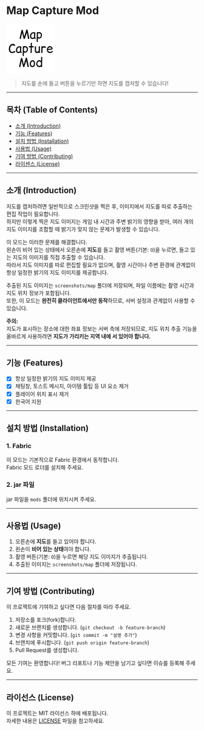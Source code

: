 # Map Capture Mod

![배너 이미지 또는 로고](src/main/resources/assets/map-capture-mod/icon.png)

> 지도를 손에 들고 버튼을 누르기만 하면 지도를 캡처할 수 있습니다!

---

## 목차 (Table of Contents)
- [소개 (Introduction)](#소개-introduction)
- [기능 (Features)](#기능-features)
- [설치 방법 (Installation)](#설치-방법-installation)
- [사용법 (Usage)](#사용법-usage)
- [기여 방법 (Contributing)](#기여-방법-contributing)
- [라이센스 (License)](#라이센스-license)

---

## 소개 (Introduction)

지도를 캡처하려면 일반적으로 스크린샷을 찍은 후, 이미지에서 지도를 따로 추출하는 편집 작업이 필요합니다.  
하지만 이렇게 찍은 지도 이미지는 게임 내 시간과 주변 밝기의 영향을 받아, 여러 개의 지도 이미지를 조합할 때 밝기가 맞지 않는 문제가 발생할 수 있습니다.

이 모드는 이러한 문제를 해결합니다.  
왼손이 비어 있는 상태에서 오른손에 **지도**를 들고 촬영 버튼(기본: `O`)을 누르면, 들고 있는 지도의 이미지를 직접 추출할 수 있습니다.  
따라서 지도 이미지를 따로 편집할 필요가 없으며, 촬영 시간이나 주변 환경에 관계없이 항상 일정한 밝기의 지도 이미지를 제공합니다.

추출된 지도 이미지는 `screenshots/map` 폴더에 저장되며, 파일 이름에는 촬영 시간과 지도 위치 정보가 포함됩니다.  
또한, 이 모드는 **완전히 클라이언트에서만 동작**하므로, 서버 설정과 관계없이 사용할 수 있습니다.

**주의:**  
지도가 표시하는 장소에 대한 좌표 정보는 서버 측에 저장되므로, 지도 위치 추출 기능을 올바르게 사용하려면 **지도가 가리키는 지역 내에 서 있어야 합니다.**

---  

## 기능 (Features)

- [x] 항상 일정한 밝기의 지도 이미지 제공
- [x] 채팅창, 토스트 메시지, 아이템 툴팁 등 UI 요소 제거
- [x] 플레이어 위치 표시 제거
- [x] 한국어 지원

---

## 설치 방법 (Installation)

### 1. Fabric
이 모드는 기본적으로 Fabric 환경에서 동작합니다.  
Fabric 모드 로더를 설치해 주세요.

### 2. jar 파일
jar 파일을 `mods` 폴더에 위치시켜 주세요.

---

## 사용법 (Usage)

1. 오른손에 **지도**를 들고 있어야 합니다.
2. 왼손이 **비어 있는 상태**여야 합니다.
3. 촬영 버튼(기본: `O`)을 누르면 해당 지도 이미지가 추출됩니다.
4. 추출된 이미지는 `screenshots/map` 폴더에 저장됩니다.

---

## 기여 방법 (Contributing)

이 프로젝트에 기여하고 싶다면 다음 절차를 따라 주세요.

1. 저장소를 포크(fork)합니다.
2. 새로운 브랜치를 생성합니다. (`git checkout -b feature-branch`)
3. 변경 사항을 커밋합니다. (`git commit -m "설명 추가"`)
4. 브랜치에 푸시합니다. (`git push origin feature-branch`)
5. Pull Request를 생성합니다.

모든 기여는 환영합니다! 버그 리포트나 기능 제안을 남기고 싶다면 이슈를 등록해 주세요.

---

## 라이선스 (License)

이 프로젝트는 MIT 라이선스 하에 배포됩니다.  
자세한 내용은 [LICENSE](./LICENSE) 파일을 참고하세요.